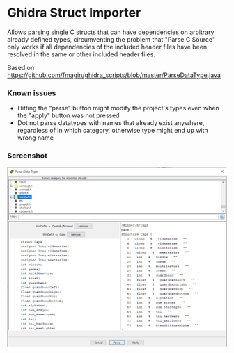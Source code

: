 # Ghidra Struct Importer

Allows parsing single C structs that can have dependencies on arbitrary already defined types, circumventing the problem that "Parse C Source" only works if all dependencies of the included header files have been resolved in the same or other included header files.

Based on https://github.com/fmagin/ghidra_scripts/blob/master/ParseDataType.java

### Known issues
- Hitting the "parse" button might modify the project's types even when the "apply" button was not pressed
- Dot not parse datatypes with names that already exist anywhere, regardless of in which category, otherwise type might end up with wrong name

### Screenshot
![Screenshot](https://github.com/Katharsas/ghidra-struct-importer/blob/main/example_screenshot.png)
